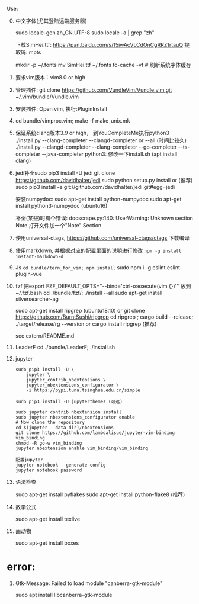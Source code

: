 Use:

0. 中文字体(尤其登陆远端服务器)

    sudo locale-gen zh_CN.UTF-8
    sudo locale -a | grep "zh"

    下载SimHei.ttf: https://pan.baidu.com/s/15iwAcVLCdOnCgRRZ1rtauQ 提取码: mpts 

    mkdir -p ~/.fonts
    mv SimHei.ttf ~/.fonts
    fc-cache -vf  # 刷新系统字体缓存

1. 要求vim版本：vim8.0 or high 

2. 管理插件: git clone https://github.com/VundleVim/Vundle.vim.git ~/.vim/bundle/Vundle.vim

3. 安装插件: Open vim, 执行:PluginInstall

4. cd bundle/vimproc.vim; make -f make_unix.mk

5. 保证系统clang版本3.9 or high， 到YouCompleteMe执行python3 ./install.py --clang-completer --clangd-completer or --all (时间比较久)
    ./install.py --clangd-completer --clang-completer --go-completer --ts-completer --java-completer
    python3: 修改一下install.sh
    (apt install clang)

6. jedi补全sudo pip3 install -U jedi
    git clone https://github.com/davidhalter/jedi
    sudo python setup.py install
    or
    (推荐)
    sudo pip3 install -e git://github.com/davidhalter/jedi.git#egg=jedi

    安装numpydoc:
    sudo apt-get install python-numpydoc
    sudo apt-get install python3-numpydoc (ubuntu16)

    补全(某些)时有个错误:
    docscrape.py:140: UserWarning: Unknown section Note
    打开文件加一个"Note" Section


7. 使用universal-ctags, https://github.com/universal-ctags/ctags 下载编译

8. 使用markdown, 并根据对应的配置里面的说明进行修改
    `npm -g install instant-markdown-d`

9. Js
   `cd bundle/tern_for_vim; npm install`
    sudo npm i -g eslint eslint-plugin-vue

10. fzf
    把export FZF_DEFAULT_OPTS="--bind='ctrl-o:execute(vim {})'" 放到~/.fzf.bash
    cd ./bundle/fzf/; ./install --all
    sudo apt-get install silversearcher-ag

    sudo apt-get install ripgrep (ubuntu18.10)
    or
    git clone https://github.com/BurntSushi/ripgrep
    cd ripgrep ; cargo build --release; ./target/release/rg --version
    or 
    cargo install ripgrep (推荐)

    see extern/README.md

11. LeaderF
    cd ./bundle/LeaderF; ./install.sh

12. jupyter

    ```
    sudo pip3 install -U \
        jupyter \
        jupyter_contrib_nbextensions \
        jupyter_nbextensions_configurator \
        -i https://pypi.tuna.tsinghua.edu.cn/simple

    sudo pip3 install -U jupyterthemes (可选)

    sudo jupyter contrib nbextension install
    sudo jupyter nbextensions_configurator enable
    # Now clone the repository
    cd $(jupyter --data-dir)/nbextensions
    git clone https://github.com/lambdalisue/jupyter-vim-binding vim_binding
    chmod -R go-w vim_binding
    jupyter nbextension enable vim_binding/vim_binding

    配置jupyter
    jupyter notebook --generate-config
    jupyter notebook password
    ```

13. 语法检查

    sudo apt-get install pyflakes
    sudo apt-get install python-flake8 (推荐)

14. 数学公式

    sudo apt-get install texlive

15. 画动物
  
    sudo apt-get install boxes


# error:

1. Gtk-Message: Failed to load module "canberra-gtk-module"

    sudo apt install libcanberra-gtk-module
